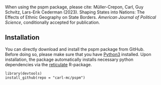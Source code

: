 When using the pspm package, please cite: Müller-Crepon, Carl, Guy
Schvitz, Lars-Erik Cederman (2023). Shaping States into Nations: The
Effects of Ethnic Geography on State Borders. *American Journal of
Political Science*, conditionally accepted for publication.

## Installation

You can directly download and install the pspm package from GitHub.
Before doing so, please make sure that you have
[Python3](https://www.python.org/downloads/) installed. Upon
installation, the package automatically installs necessary python
dependencies via the
[reticulate](https://cran.r-project.org/web/packages/reticulate/index.html)
R-package.

    library(devtools)
    install_github(repo = "carl-mc/pspm")
